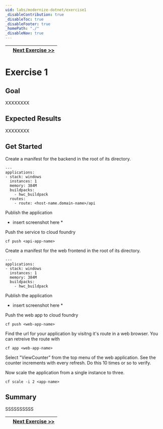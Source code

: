 ```yaml
---
uid: labs/modernize-dotnet/exercise1
_disableContribution: true
_disableToc: true
_disableFooter: true
_homePath: "./"
_disableNav: true
---
```


[exercise-1-link]: exercise1.md
[exercise-2-link]: exercise2.md

||[Next Exercise >>][exercise-2-link]|
|:--|--:|

# Exercise 1

## Goal

XXXXXXXX

## Expected Results

XXXXXXXX

## Get Started

Create a manifest for the backend in the root of its directory.

```
---
applications:
- stack: windows
  instances: 1
  memory: 384M 
  buildpacks: 
    - hwc_buildpack
  routes:
    - route: <host-name.domain-name>/api
```    

Publish the application
* insert screenshot here *

Push the service to cloud foundry

```
cf push <api-app-name>
```

Create a manifest for the web frontend in the root of its directory.

```
---
applications:
- stack: windows
  instances: 1
  memory: 384M 
  buildpacks: 
    - hwc_buildpack
```

Publish the application
* insert screenshot here *

Push the web app to cloud foundry

```
cf push <web-app-name>
```

Find the url for your application by visitng it's route in a web browser. You can retreive the route with 

```
cf app <web-app-name>
```

Select "ViewCounter" from the top menu of the web application. See the counter increments with every refresh. Do this 10 times or so to verify.

Now scale the application from a single instance to three. 

```
cf scale -i 2 <app-name> 
```
## Summary

SSSSSSSSSS

||[Next Exercise >>][exercise-2-link]|
|:--|--:|
